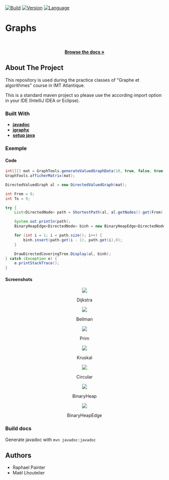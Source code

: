[![Build][build-shield]][build-url]
[![Version][version-shield]][version-url]
[![Language][language-shield]][language-url]

# Graphs

<br />
<div align="center">
<p>
<a href="https://mlhoutel.github.io/Graphs/">
<strong>Browse the docs »</strong>
</a>
</p>
</div>
  
## About The Project

This repository is used during the practice classes of "Graphe et algorithmes" course in IMT Atlantique.

This is a standard maven project so please use the according import option in your IDE (IntelliJ IDEA or Eclipse).

### Built With

- **[javadoc](https://docs.oracle.com/javase/8/docs/technotes/tools/windows/javadoc.html)**
- **[jgraphx](https://github.com/vlsi/jgraphx-publish)**
- **[setup java](https://github.com/actions/setup-java)**

### Exemple

#### Code

```java
int[][] mat = GraphTools.generateValuedGraphData(10, true, false, true, false, 100001);
GraphTools.afficherMatrix(mat);

DirectedValuedGraph al = new DirectedValuedGraph(mat);

int From = 0;
int To = 9;

try {
    List<DirectedNode> path = ShortestPath(al, al.getNodes().get(From), al.getNodes().get(To));

    System.out.println(path);
    BinaryHeapEdge<DirectedNode> binh = new BinaryHeapEdge<DirectedNode>();

    for (int i = 1; i < path.size(); i++) {
        binh.insert(path.get(i - 1), path.get(i),0);
    }

    DrawDirectedCoveringTree.Display(al, binh);
} catch (Exception e) {
    e.printStackTrace();
}
```
#### Screenshots

<div align="center">
<img src="./docs/screenshots/Dijkstra.png">
<p>Dijkstra</p>
</div>

<div align="center">
<img src="./docs/screenshots/Bellman.png">
<p>Bellman</p>
</div>

<div align="center">
<img src="./docs/screenshots/Prim.png">
<p>Prim</p>
</div>

<div align="center">
<img src="./docs/screenshots/Kruskal.png">
<p>Kruskal</p>
</div>

<div align="center">
<img src="./docs/screenshots/Circular.png">
<p>Circular</p>
</div>

<div align="center">
<img src="./docs/screenshots/BinaryHeap.png">
<p>BinaryHeap</p>
</div>

<div align="center">
<img src="./docs/screenshots/BinaryHeapEdge.png">
<p>BinaryHeapEdge</p>
</div>


### Build docs

Generate javadoc with `mvn javadoc:javadoc`

## Authors

- Raphael Painter
- Maël Lhoutelier

[build-shield]: https://img.shields.io/github/workflow/status/mlhoutel/Graphs/publish/master?style=flat-square
[build-url]: https://github.com/mlhoutel/Graphs/blob/main/.github/workflows/main.yml
[version-shield]: https://img.shields.io/badge/version-1.0.0-orange?style=flat-square
[version-url]: https://github.com/mlhoutel/Graphs/blob/main/pom.xml
[language-shield]: https://img.shields.io/github/languages/top/mlhoutel/Graphs?style=flat-square
[language-url]: https://github.com/mlhoutel/Graphs/search?l=java
